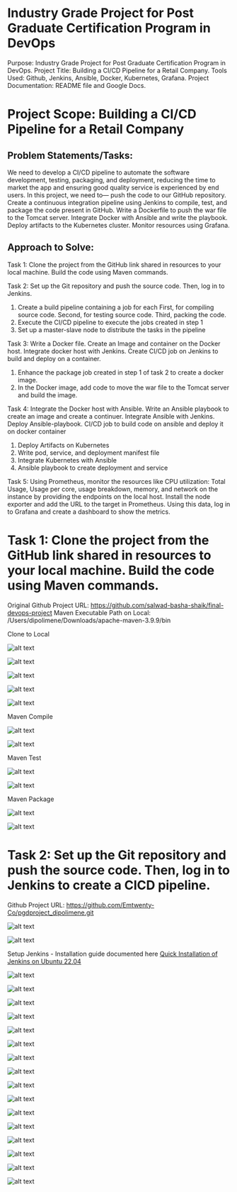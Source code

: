 # Industry Grade Project for Post Graduate Certification Program in DevOps
Purpose: Industry Grade Project for Post Graduate Certification Program in DevOps. 
Project Title: Building a CI/CD Pipeline for a Retail Company. 
Tools Used: Github, Jenkins, Ansible, Docker, Kubernetes, Grafana. 
Project Documentation: README file and Google Docs.

# Project Scope: Building a CI/CD Pipeline for a Retail Company

## Problem Statements/Tasks:
We need to develop a CI/CD pipeline to automate the software development, testing, packaging, and deployment, reducing the time to market the app and ensuring good quality service is experienced by end users. In this project, we need to—
push the code to our GitHub repository.
Create a continuous integration pipeline using Jenkins to compile, test, and package the code present in GitHub.
Write a Dockerfile to push the war file to the Tomcat server.
Integrate Docker with Ansible and write the playbook.
Deploy artifacts to the Kubernetes cluster.
Monitor resources using Grafana.


## Approach to Solve:
Task 1: Clone the project from the GitHub link shared in resources to your local machine. Build the code using Maven commands.


Task 2: Set up the Git repository and push the source code. Then, log in to Jenkins.
1. Create a build pipeline containing a job for each
First, for compiling source code.
Second, for testing source code.
Third, packing the code.
2. Execute the CI/CD pipeline to execute the jobs created in step 1
3. Set up a master-slave node to distribute the tasks in the pipeline


Task 3: Write a Docker file. Create an Image and container on the Docker host. Integrate docker host with Jenkins. Create CI/CD job on Jenkins to build and deploy on a container.
1. Enhance the package job created in step 1 of task 2 to create a docker image.
2. In the Docker image, add code to move the war file to the Tomcat server and build the image.


Task 4: Integrate the Docker host with Ansible. Write an Ansible playbook to create an image and create a continuer. Integrate Ansible with Jenkins. Deploy Ansible-playbook. CI/CD job to build code on ansible and deploy it on docker container
1. Deploy Artifacts on Kubernetes
2. Write pod, service, and deployment manifest file
3. Integrate Kubernetes with Ansible
4. Ansible playbook to create deployment and service


Task 5: Using Prometheus, monitor the resources like CPU utilization: Total Usage, Usage per core, usage breakdown, memory, and network on the instance by providing the endpoints on the local host. Install the node exporter and add the URL to the target in Prometheus. Using this data, log in to Grafana and create a dashboard to show the metrics.


# Task 1: Clone the project from the GitHub link shared in resources to your local machine. Build the code using Maven commands.

Original Github Project URL: https://github.com/salwad-basha-shaik/final-devops-project
Maven Executable Path on Local: /Users/dipolimene/Downloads/apache-maven-3.9.9/bin

Clone to Local

![alt text](Snapshots/image.png)

![alt text](Snapshots/image-1.png)

![alt text](image-2.png)

![alt text](image-3.png)

![alt text](image-4.png)

Maven Compile

![alt text](image-5.png)

![alt text](image-6.png)

Maven Test

![alt text](image-7.png)

![alt text](image-8.png)

Maven Package

![alt text](image-9.png)

![alt text](image-10.png)


# Task 2: Set up the Git repository and push the source code. Then, log in to Jenkins to create a CICD pipeline.

Github Project URL: https://github.com/Emtwenty-Co/pgdproject_dipolimene.git

![alt text](image-11.png)

![alt text](image-12.png)

Setup Jenkins - Installation guide documented here [Quick Installation of Jenkins on Ubuntu 22.04](https://dipolimene.medium.com/quick-installation-of-jenkins-on-ubuntu-22-04-linux-distribution-9f0a48412525)

![alt text](image-13.png)


![alt text](image-14.png)

![alt text](image-15.png)

![alt text](image-16.png)

![alt text](image-17.png)

![alt text](image-18.png)

![alt text](image-19.png)

![alt text](image-20.png)

![alt text](image-21.png)

![alt text](image-22.png)

![alt text](image-23.png)

![alt text](image-24.png)

![alt text](image-25.png)

![alt text](image-27.png)

![alt text](image-26.png)

![alt text](image-28.png)